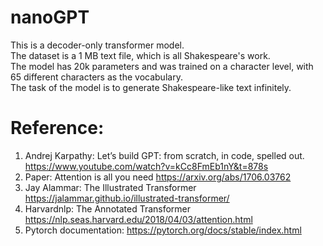 # nanoGPT
This is a decoder-only transformer model.  
The dataset is a 1 MB text file, which is all Shakespeare's work.  
The model has 20k parameters and was trained on a character level, with 65 different characters as the vocabulary.   
The task of the model is to generate Shakespeare-like text infinitely.




# Reference:
1.	Andrej Karpathy: Let’s build GPT: from scratch, in code, spelled out. https://www.youtube.com/watch?v=kCc8FmEb1nY&t=878s
2.	Paper: Attention is all you need
https://arxiv.org/abs/1706.03762
3.	Jay Alammar: The Illustrated Transformer
 https://jalammar.github.io/illustrated-transformer/
4.	Harvardnlp: The Annotated Transformer
https://nlp.seas.harvard.edu/2018/04/03/attention.html
5.	Pytorch documentation: 
https://pytorch.org/docs/stable/index.html

